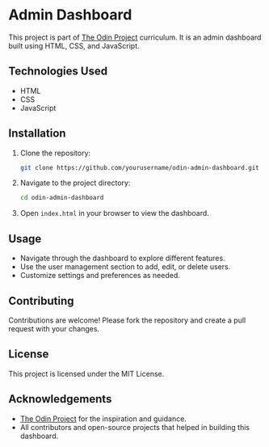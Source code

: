# Admin Dashboard

This project is part of [The Odin Project](https://www.theodinproject.com) curriculum. It is an admin dashboard built using HTML, CSS, and JavaScript.


## Technologies Used

- HTML
- CSS
- JavaScript

## Installation

1. Clone the repository:
    ```bash
    git clone https://github.com/yourusername/odin-admin-dashboard.git
    ```
2. Navigate to the project directory:
    ```bash
    cd odin-admin-dashboard
    ```
3. Open `index.html` in your browser to view the dashboard.

## Usage

- Navigate through the dashboard to explore different features.
- Use the user management section to add, edit, or delete users.
- Customize settings and preferences as needed.

## Contributing

Contributions are welcome! Please fork the repository and create a pull request with your changes.

## License

This project is licensed under the MIT License.

## Acknowledgements

- [The Odin Project](https://www.theodinproject.com) for the inspiration and guidance.
- All contributors and open-source projects that helped in building this dashboard.
